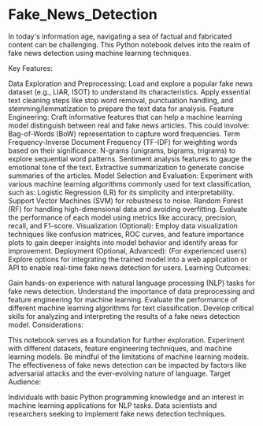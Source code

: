 # Fake_News_Detection
In today's information age, navigating a sea of factual and fabricated content can be challenging. This Python notebook delves into the realm of fake news detection using machine learning techniques.

Key Features:

Data Exploration and Preprocessing:
Load and explore a popular fake news dataset (e.g., LIAR, ISOT) to understand its characteristics.
Apply essential text cleaning steps like stop word removal, punctuation handling, and stemming/lemmatization to prepare the text data for analysis.
Feature Engineering:
Craft informative features that can help a machine learning model distinguish between real and fake news articles. This could involve:
Bag-of-Words (BoW) representation to capture word frequencies.
Term Frequency-Inverse Document Frequency (TF-IDF) for weighting words based on their significance.
N-grams (unigrams, bigrams, trigrams) to explore sequential word patterns.
Sentiment analysis features to gauge the emotional tone of the text.
Extractive summarization to generate concise summaries of the articles.
Model Selection and Evaluation:
Experiment with various machine learning algorithms commonly used for text classification, such as:
Logistic Regression (LR) for its simplicity and interpretability.
Support Vector Machines (SVM) for robustness to noise.
Random Forest (RF) for handling high-dimensional data and avoiding overfitting.
Evaluate the performance of each model using metrics like accuracy, precision, recall, and F1-score.
Visualization (Optional):
Employ data visualization techniques like confusion matrices, ROC curves, and feature importance plots to gain deeper insights into model behavior and identify areas for improvement.
Deployment (Optional, Advanced):
(For experienced users) Explore options for integrating the trained model into a web application or API to enable real-time fake news detection for users.
Learning Outcomes:

Gain hands-on experience with natural language processing (NLP) tasks for fake news detection.
Understand the importance of data preprocessing and feature engineering for machine learning.
Evaluate the performance of different machine learning algorithms for text classification.
Develop critical skills for analyzing and interpreting the results of a fake news detection model.
Considerations:

This notebook serves as a foundation for further exploration. Experiment with different datasets, feature engineering techniques, and machine learning models.
Be mindful of the limitations of machine learning models. The effectiveness of fake news detection can be impacted by factors like adversarial attacks and the ever-evolving nature of language.
Target Audience:

Individuals with basic Python programming knowledge and an interest in machine learning applications for NLP tasks.
Data scientists and researchers seeking to implement fake news detection techniques.
